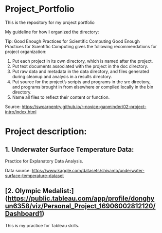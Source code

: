 # Project_Portfolio

This is the repository for my project portfolio

My guideline for how I organized the directory:

Tip: Good Enough Practices for Scientific Computing
Good Enough Practices for Scientific Computing gives the following recommendations for project organization:

1. Put each project in its own directory, which is named after the project.
2. Put text documents associated with the project in the doc directory.
3. Put raw data and metadata in the data directory, and files generated during cleanup and analysis in a results directory.
4. Put source for the project’s scripts and programs in the src directory, and programs brought in from elsewhere or compiled locally in the bin directory.
5. Name all files to reflect their content or function.

Source: https://swcarpentry.github.io/r-novice-gapminder/02-project-intro/index.html


# Project description:

## 1. Underwater Surface Temperature Data:

Practice for Explanatory Data Analysis. 

Data source: https://www.kaggle.com/datasets/shivamb/underwater-surface-temperature-dataset


## [2. Olympic Medalist:] (https://public.tableau.com/app/profile/donghyun6358/viz/Personal_Project_16906002812120/Dashboard1)

This is my practice for Tableau skills.





